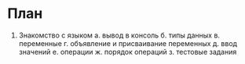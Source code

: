 # План

1. Знакомство с языком
а. вывод в консоль 
б. типы данных
в. переменные
г. объявление и присваивание переменных
д. ввод значений
е. операции
ж. порядок операций 
з. тестовые задания

